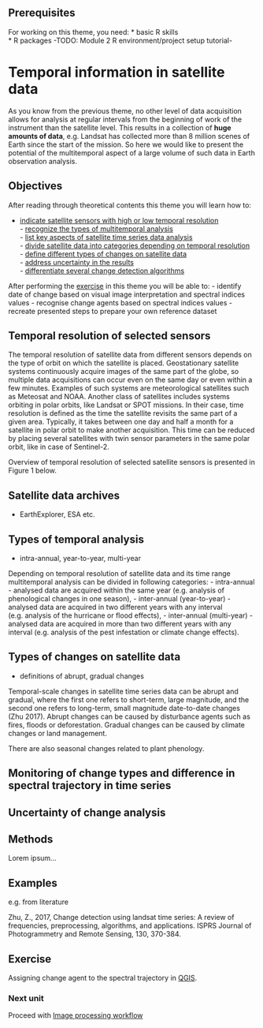 ## Prerequisites

For working on this theme, you need: \* basic R skills  
\* R packages -TODO: Module 2 R environment/project setup tutorial-

# Temporal information in satellite data

As you know from the previous theme, no other level of data acquisition
allows for analysis at regular intervals from the beginning of work of
the instrument than the satellite level. This results in a collection of
**huge amounts of data**, e.g. Landsat has collected more than 8 million
scenes of Earth since the start of the mission. So here we would like to
present the potential of the multitemporal aspect of a large volume of
such data in Earth observation analysis.

## Objectives

After reading through theoretical contents this theme you will learn how
to:  
- [indicate satellite sensors with high or low temporal
resolution](#resolution)<br> - [recognize the types of multitemporal
analysis](#temporal-analysis)<br> - [list key aspects of satellite time
series data analysis](#aspects)<br> - [divide satellite data into
categories depending on temporal resolution](#monitoring)<br> - [define
different types of changes on satellite data](#changes)<br> - [address
uncertainty in the results](#uncertainty)<br> - [differentiate several
change detection algorithms](#methods)

After performing the [exercise](#exercise) in this theme you will be
able to: - identify date of change based on visual image interpretation
and spectral indices values - recognise change agents based on spectral
indices values - recreate presented steps to prepare your own reference
dataset

## Temporal resolution of selected sensors

The temporal resolution of satellite data from different sensors depends
on the type of orbit on which the satellite is placed. Geostationary
satellite systems continuously acquire images of the same part of the
globe, so multiple data acquisitions can occur even on the same day or
even within a few minutes. Examples of such systems are meteorological
satellites such as Meteosat and NOAA. Another class of satellites
includes systems orbiting in polar orbits, like Landsat or SPOT
missions. In their case, time resolution is defined as the time the
satellite revisits the same part of a given area. Typically, it takes
between one day and half a month for a satellite in polar orbit to make
another acquisition. This time can be reduced by placing several
satellites with twin sensor parameters in the same polar orbit, like in
case of Sentinel-2.

Overview of temporal resolution of selected satellite sensors is
presented in Figure 1 below.

## Satellite data archives

-   EarthExplorer, ESA etc.

## Types of temporal analysis

-   intra-annual, year-to-year, multi-year

Depending on temporal resolution of satellite data and its time range
multitemporal analysis can be divided in following categories: -
intra-annual - analysed data are acquired within the same year
(e.g. analysis of phenological changes in one season), - inter-annual
(year-to-year) - analysed data are acquired in two different years with
any interval (e.g. analysis of the hurricane or flood effects), -
inter-annual (multi-year) - analysed data are acquired in more than two
different years with any interval (e.g. analysis of the pest infestation
or climate change effects).

## Types of changes on satellite data

-   definitions of abrupt, gradual changes

Temporal-scale changes in satellite time series data can be abrupt and
gradual, where the first one refers to short-term, large magnitude, and
the second one refers to long-term, small magnitude date-to-date changes
(Zhu 2017). Abrupt changes can be caused by disturbance agents such as
fires, floods or deforestation. Gradual changes can be caused by climate
changes or land management.

There are also seasonal changes related to plant phenology.

## Monitoring of change types and difference in spectral trajectory in time series

## Uncertainty of change analysis

## Methods

Lorem ipsum…

## Examples

e.g. from literature

Zhu, Z., 2017, Change detection using landsat time series: A review of
frequencies, preprocessing, algorithms, and applications. ISPRS Journal
of Photogrammetry and Remote Sensing, 130, 370-384.

## Exercise

Assigning change agent to the spectral trajectory in
[QGIS](../../software/software_qgis.md).

### Next unit

Proceed with [Image processing
workflow](../03_image_processing/03_image_processing.md)
